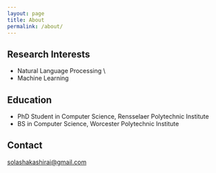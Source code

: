 ```yaml
---
layout: page
title: About
permalink: /about/
---
```


## Research Interests

* Natural Language Processing \
* Machine Learning

## Education

* PhD Student in Computer Science, Rensselaer Polytechnic Institute 
* BS in Computer Science, Worcester Polytechnic Institute

## Contact

[solashakashirai@gmail.com](mailto:solashakashirai@gmail.com)
